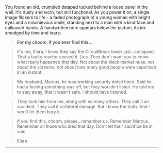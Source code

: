 You found an old, crumpled datapad tucked behind a loose panel in the wall. It's dusty and worn, but still functional. As you power it on, a single image flickers to life - a faded photograph of a young woman with bright eyes and a mischievous smile, standing next to a man with a kind face and calloused hands. A handwritten note appears below the picture, its ink smudged by time and tears:

> **For my choom, if you ever find this...** 

> It's me, Elara. I know they say the CircuitBreak tower just…collapsed. That a faulty reactor caused it. Lies. They don't want you to know what really happened that day. Not about the black market nuke, not about the screams, not about how many good people were vaporized in an instant. 

> My husband, Marcus, he was working security detail there. Said he had a feeling something was off, but they wouldn't listen. He told me to stay away, that it wasn't safe. I should have listened.

> They took him from me, along with so many others.  They call it an accident. They call it collateral damage. But I know the truth. And I won't let them bury it. 

> If you find this, choom, please…remember us. Remember Marcus. Remember all those who died that day. Don't let their sacrifice be in vain.

> Elara



---